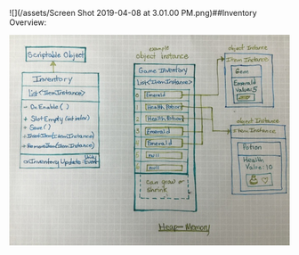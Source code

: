 ![](/assets/Screen Shot 2019-04-08 at 3.01.00 PM.png)##Inventory Overview:


![Inventory Scriptable Objects](/assets/IMG_3136.JPG)



